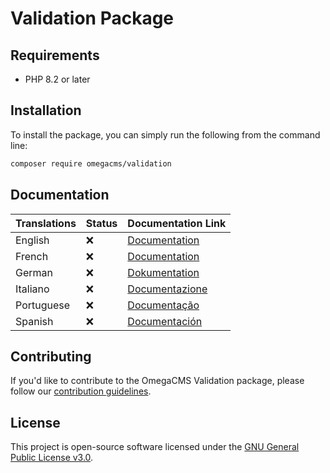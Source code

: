# Validation Package

## Requirements

* PHP 8.2 or later

## Installation

To install the package, you can simply run the following from the command line:

```sh
composer require omegacms/validation
```

## Documentation

| Translations  | Status | Documentation Link                 |
| ------------- | ------ | -----------------------------------|
| English       | ❌     | [Documentation](docs/en/index.md)  |
| French        | ❌     | [Documentation](docs/fr/index.md)  |
| German        | ❌     | [Dokumentation](docs/de/index.md)  |
| Italiano      | ❌     | [Documentazione](docs/it/index.md) |
| Portuguese    | ❌     | [Documentação](docs/pt/index.md)   |
| Spanish       | ❌     | [Documentación](docs/es/index.md)  |


## Contributing

If you'd like to contribute to the OmegaCMS Validation package, please follow our [contribution guidelines](CONTRIBUTING.md).

## License

This project is open-source software licensed under the [GNU General Public License v3.0](LICENSE).
